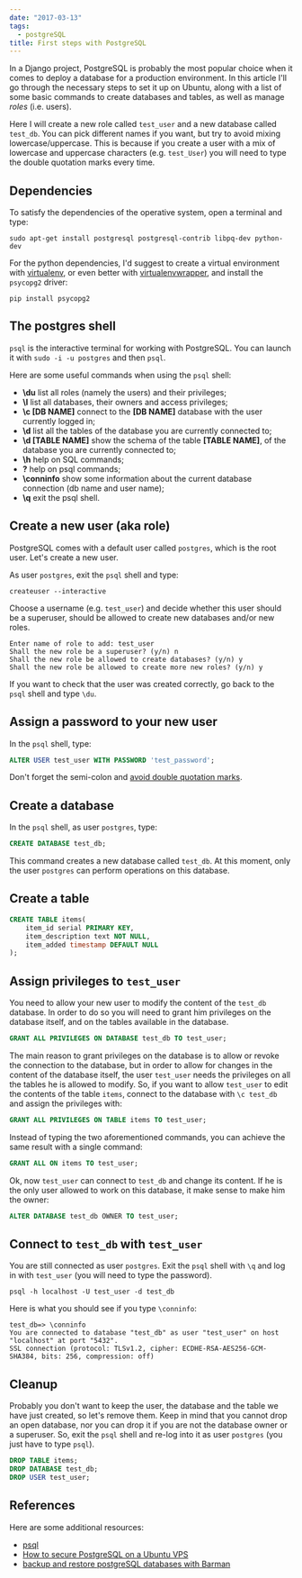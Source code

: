 ```yaml
---
date: "2017-03-13"
tags:
  - postgreSQL
title: First steps with PostgreSQL
---
```


In a Django project, PostgreSQL is probably the most popular choice when it comes to deploy a database for a production environment. In this article I'll go through the necessary steps to set it up on Ubuntu, along with a list of some basic commands to create databases and tables, as well as manage _roles_ (i.e. users).

Here I will create a new role called `test_user` and a new database called `test_db`. You can pick different names if you want, but try to avoid mixing lowercase/uppercase. This is because if you create a user with a mix of lowercase and uppercase characters (e.g. `test_User`) you will need to type the double quotation marks every time.

## Dependencies

To satisfy the dependencies of the operative system, open a terminal and type:

```shell
sudo apt-get install postgresql postgresql-contrib libpq-dev python-dev
```

For the python dependencies, I'd suggest to create a virtual environment with [virtualenv](https://virtualenv.pypa.io/en/stable/), or even better with [virtualenvwrapper](https://www.giacomodebidda.com/posts/virtual-environments-with-virtualenvwrapper/), and install the `psycopg2` driver:

```shell
pip install psycopg2
```

## The postgres shell

`psql` is the interactive terminal for working with PostgreSQL. You can launch it with `sudo -i -u postgres` and then `psql`.

Here are some useful commands when using the `psql` shell:

* **\du** list all roles (namely the users) and their privileges;
* **\l** list all databases, their owners and access privileges;
* **\c [DB NAME]** connect to the **[DB NAME]** database with the user currently logged in;
* **\d** list all the tables of the database you are currently connected to;
* **\d [TABLE NAME]** show the schema of the table **[TABLE NAME]**, of the database you are currently connected to;
* **\h** help on SQL commands;
* **\?** help on psql commands;
* **\conninfo** show some information about the current database connection (db name and user name);
* **\q** exit the psql shell.

## Create a new user (aka role)

PostgreSQL comes with a default user called `postgres`, which is the root user. Let's create a new user.

As user `postgres`, exit the `psql` shell and type:

```shell
createuser --interactive
```

Choose a username (e.g. `test_user`) and decide whether this user should be a superuser, should be allowed to create new databases and/or new roles.

```shell
Enter name of role to add: test_user
Shall the new role be a superuser? (y/n) n
Shall the new role be allowed to create databases? (y/n) y
Shall the new role be allowed to create more new roles? (y/n) y
```

If you want to check that the user was created correctly, go back to the `psql` shell and type `\du`.

## Assign a password to your new user

In the `psql` shell, type:

```sql
ALTER USER test_user WITH PASSWORD 'test_password';
```

Don't forget the semi-colon and [avoid double quotation marks](https://lerner.co.il/2013/11/30/quoting-postgresql/).

## Create a database

In the `psql` shell, as user `postgres`, type:

```sql
CREATE DATABASE test_db;
```

This command creates a new database called `test_db`. At this moment, only the user `postgres` can perform operations on this database.

## Create a table

```sql
CREATE TABLE items(
    item_id serial PRIMARY KEY,
    item_description text NOT NULL,
    item_added timestamp DEFAULT NULL
);
```

## Assign privileges to `test_user`

You need to allow your new user to modify the content of the `test_db` database. In order to do so you will need to grant him privileges on the database itself, and on the tables available in the database.

```sql
GRANT ALL PRIVILEGES ON DATABASE test_db TO test_user;
```

The main reason to grant privileges on the database is to allow or revoke the connection to the database, but in order to allow for changes in the content of the database itself, the user `test_user` needs the privileges on all the tables he is allowed to modify. So, if you want to allow `test_user` to edit the contents of the table `items`, connect to the database with `\c test_db` and assign the privileges with:

```sql
GRANT ALL PRIVILEGES ON TABLE items TO test_user;
```

Instead of typing the two aforementioned commands, you can achieve the same result with a single command:

```sql
GRANT ALL ON items TO test_user;
```

Ok, now `test_user` can connect to `test_db` and change its content. If he is the only user allowed to work on this database, it make sense to make him the owner:

```sql
ALTER DATABASE test_db OWNER TO test_user;
```

## Connect to `test_db` with `test_user`

You are still connected as user `postgres`. Exit the `psql` shell with `\q` and log in with `test_user` (you will need to type the password).

```shell
psql -h localhost -U test_user -d test_db
```

Here is what you should see if you type `\conninfo`:

```shell
test_db=> \conninfo
You are connected to database "test_db" as user "test_user" on host "localhost" at port "5432".
SSL connection (protocol: TLSv1.2, cipher: ECDHE-RSA-AES256-GCM-SHA384, bits: 256, compression: off)
```

## Cleanup

Probably you don't want to keep the user, the database and the table we have just created, so let's remove them. Keep in mind that you cannot drop an open database, nor you can drop it if you are not the database owner or a superuser. So, exit the `psql` shell and re-log into it as user `postgres` (you just have to type `psql`).

```sql
DROP TABLE items;
DROP DATABASE test_db;
DROP USER test_user;
```

## References

Here are some additional resources:

* [psql](https://www.postgresguide.com/utilities/psql/)
* [How to secure PostgreSQL on a Ubuntu VPS](https://www.digitalocean.com/community/tutorials/how-to-secure-postgresql-on-an-ubuntu-vps)
* [backup and restore postgreSQL databases with Barman](https://www.digitalocean.com/community/tutorials/how-to-back-up-restore-and-migrate-postgresql-databases-with-barman-on-centos-7)
